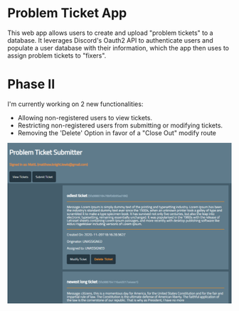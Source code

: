 # Problem Ticket App
This web app allows users to create and upload "problem tickets" to a database.
It leverages Discord's Oauth2 API to authenticate users and populate a user database with their information, which the app then uses to assign problem tickets to "fixers".

# Phase II
I'm currently working on 2 new functionalities:
- Allowing non-registered users to view tickets.
- Restricting non-registered users from submitting or modifying tickets.
- Removing the 'Delete' Option in favor of a "Close Out" modify route

![Figure 1-1](screenshot.PNG "ticket view page")
